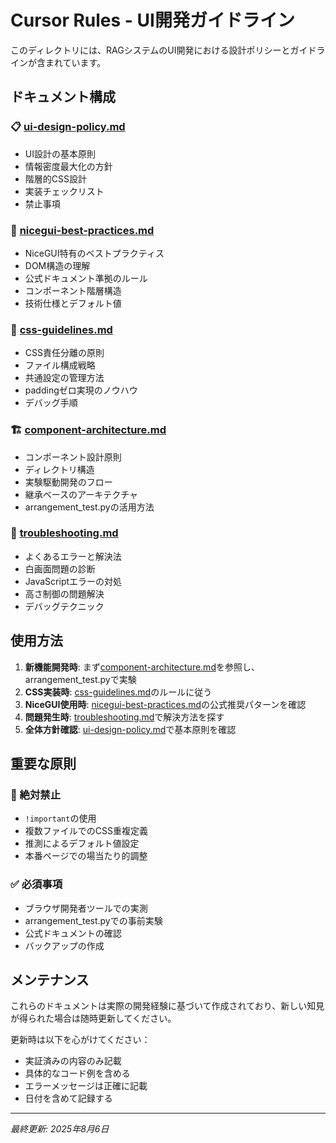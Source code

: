 # Cursor Rules - UI開発ガイドライン

このディレクトリには、RAGシステムのUI開発における設計ポリシーとガイドラインが含まれています。

## ドキュメント構成

### 📋 [ui-design-policy.md](./ui-design-policy.md)
- UI設計の基本原則
- 情報密度最大化の方針
- 階層的CSS設計
- 実装チェックリスト
- 禁止事項

### 🎯 [nicegui-best-practices.md](./nicegui-best-practices.md)
- NiceGUI特有のベストプラクティス
- DOM構造の理解
- 公式ドキュメント準拠のルール
- コンポーネント階層構造
- 技術仕様とデフォルト値

### 🎨 [css-guidelines.md](./css-guidelines.md)
- CSS責任分離の原則
- ファイル構成戦略
- 共通設定の管理方法
- paddingゼロ実現のノウハウ
- デバッグ手順

### 🏗️ [component-architecture.md](./component-architecture.md)
- コンポーネント設計原則
- ディレクトリ構造
- 実験駆動開発のフロー
- 継承ベースのアーキテクチャ
- arrangement_test.pyの活用方法

### 🔧 [troubleshooting.md](./troubleshooting.md)
- よくあるエラーと解決法
- 白画面問題の診断
- JavaScriptエラーの対処
- 高さ制御の問題解決
- デバッグテクニック

## 使用方法

1. **新機能開発時**: まず[component-architecture.md](./component-architecture.md)を参照し、arrangement_test.pyで実験
2. **CSS実装時**: [css-guidelines.md](./css-guidelines.md)のルールに従う
3. **NiceGUI使用時**: [nicegui-best-practices.md](./nicegui-best-practices.md)の公式推奨パターンを確認
4. **問題発生時**: [troubleshooting.md](./troubleshooting.md)で解決方法を探す
5. **全体方針確認**: [ui-design-policy.md](./ui-design-policy.md)で基本原則を確認

## 重要な原則

### 🚫 絶対禁止
- `!important`の使用
- 複数ファイルでのCSS重複定義
- 推測によるデフォルト値設定
- 本番ページでの場当たり的調整

### ✅ 必須事項
- ブラウザ開発者ツールでの実測
- arrangement_test.pyでの事前実験
- 公式ドキュメントの確認
- バックアップの作成

## メンテナンス

これらのドキュメントは実際の開発経験に基づいて作成されており、新しい知見が得られた場合は随時更新してください。

更新時は以下を心がけてください：
- 実証済みの内容のみ記載
- 具体的なコード例を含める
- エラーメッセージは正確に記載
- 日付を含めて記録する

---

*最終更新: 2025年8月6日*